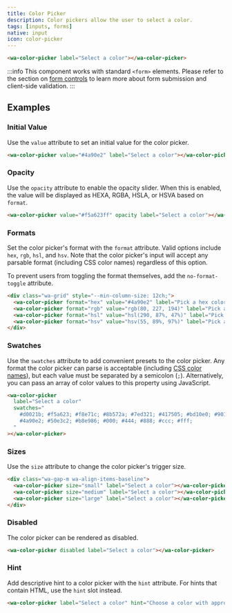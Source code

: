 ```yaml
---
title: Color Picker
description: Color pickers allow the user to select a color.
tags: [inputs, forms]
native: input
icon: color-picker
---
```


```html {.example}
<wa-color-picker label="Select a color"></wa-color-picker>
```

:::info
This component works with standard `<form>` elements. Please refer to the section on [form controls](/docs/form-controls) to learn more about form submission and client-side validation.
:::

## Examples

### Initial Value

Use the `value` attribute to set an initial value for the color picker.

```html {.example}
<wa-color-picker value="#4a90e2" label="Select a color"></wa-color-picker>
```

### Opacity

Use the `opacity` attribute to enable the opacity slider. When this is enabled, the value will be displayed as HEXA, RGBA, HSLA, or HSVA based on `format`.

```html {.example}
<wa-color-picker value="#f5a623ff" opacity label="Select a color"></wa-color-picker>
```

### Formats

Set the color picker's format with the `format` attribute. Valid options include `hex`, `rgb`, `hsl`, and `hsv`. Note that the color picker's input will accept any parsable format (including CSS color names) regardless of this option.

To prevent users from toggling the format themselves, add the `no-format-toggle` attribute.

```html {.example}
<div class="wa-grid" style="--min-column-size: 12ch;">
  <wa-color-picker format="hex" value="#4a90e2" label="Pick a hex color"></wa-color-picker>
  <wa-color-picker format="rgb" value="rgb(80, 227, 194)" label="Pick an RGB color"></wa-color-picker>
  <wa-color-picker format="hsl" value="hsl(290, 87%, 47%)" label="Pick an HSL color"></wa-color-picker>
  <wa-color-picker format="hsv" value="hsv(55, 89%, 97%)" label="Pick an HSV color"></wa-color-picker>
</div>
```

### Swatches

Use the `swatches` attribute to add convenient presets to the color picker. Any format the color picker can parse is acceptable (including [CSS color names](https://www.w3schools.com/colors/colors_names.asp)), but each value must be separated by a semicolon (`;`). Alternatively, you can pass an array of color values to this property using JavaScript.

```html {.example}
<wa-color-picker
  label="Select a color"
  swatches="
    #d0021b; #f5a623; #f8e71c; #8b572a; #7ed321; #417505; #bd10e0; #9013fe;
    #4a90e2; #50e3c2; #b8e986; #000; #444; #888; #ccc; #fff;
  "
></wa-color-picker>
```

### Sizes

Use the `size` attribute to change the color picker's trigger size.

```html {.example}
<div class="wa-gap-m wa-align-items-baseline">
  <wa-color-picker size="small" label="Select a color"></wa-color-picker>
  <wa-color-picker size="medium" label="Select a color"></wa-color-picker>
  <wa-color-picker size="large" label="Select a color"></wa-color-picker>
</div>
```

### Disabled

The color picker can be rendered as disabled.

```html {.example}
<wa-color-picker disabled label="Select a color"></wa-color-picker>
```

### Hint

Add descriptive hint to a color picker with the `hint` attribute. For hints that contain HTML, use the `hint` slot instead.

```html {.example}
<wa-color-picker label="Select a color" hint="Choose a color with appropate contrast!"></wa-color-picker>
```
